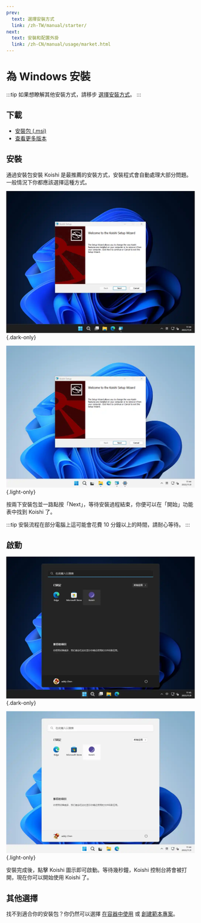 ```yaml
---
prev:
  text: 選擇安裝方式
  link: /zh-TW/manual/starter/
next:
  text: 安裝和配置外掛
  link: /zh-CN/manual/usage/market.html
---
```


# 為 Windows 安裝

:::tip
如果想瞭解其他安裝方式，請移步 [選擇安裝方式](./index.m)。
:::

## 下載

- [安裝包 (.msi)](https://k.ilharp.cc/win.msi)
- [查看更多版本](https://github.com/koishijs/koishi-desktop/releases)

## 安裝

通過安裝包安裝 Koishi 是最推薦的安裝方式，安裝程式會自動處理大部分問題。一般情況下你都應該選擇這種方式。

![msi-installer](/manual/windows/msi-installer-dark.webp) {.dark-only}

![msi-installer](/manual/windows/msi-installer-light.webp) {.light-only}

按兩下安裝包並一路點按「Next」，等待安裝過程結束，你便可以在「開始」功能表中找到 Koishi 了。

:::tip
安裝流程在部分電腦上這可能會花費 10 分鐘以上的時間，請耐心等待。
:::

## 啟動

![start-menu](/manual/windows/start-menu-dark.webp) {.dark-only}

![start-menu](/manual/windows/start-menu-light.webp) {.light-only}

安裝完成後，點擊 Koishi 圖示即可啟動。等待幾秒鐘，Koishi 控制台將會被打開，現在你可以開始使用 Koishi 了。

## 其他選擇

找不到適合你的安裝包？你仍然可以選擇 [在容器中使用](./docker.md) 或 [創建範本專案](./boilerplate.md)。
